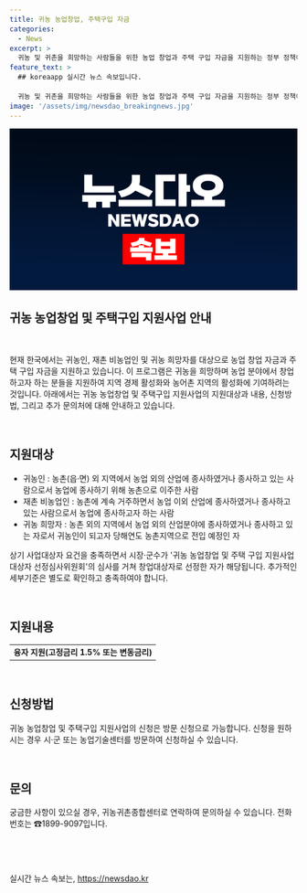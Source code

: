 ```yaml
---
title: 귀농 농업창업, 주택구입 자금
categories:
  - News
excerpt: >
  귀농 및 귀촌을 희망하는 사람들을 위한 농업 창업과 주택 구입 자금을 지원하는 정부 정책이 소개되었습니다. 귀농인, 재촌 비농업인, 그리고 귀농을 희망하는 사람들이 해당 대상으로, 고정금리 1.5% 또는 변동금리의 융자 지원이 제공됩니다. 지원을 원하는 경우 시·군 또는 농업기술센터를 방문하여 신청할 수 있으며, 궁금한 점은 귀농귀촌종합센터(☎1899-9097)로 문의하시면 됩니다.
feature_text: >
  ## koreaapp 실시간 뉴스 속보입니다.

  귀농 및 귀촌을 희망하는 사람들을 위한 농업 창업과 주택 구입 자금을 지원하는 정부 정책이 소개되었습니다. 귀농인, 재촌 비농업인, 그리고 귀농을 희망하는 사람들이 해당 대상으로, 고정금리 1.5% 또는 변동금리의 융자 지원이 제공됩니다. 지원을 원하는 경우 시·군 또는 농업기술센터를 방문하여 신청할 수 있으며, 궁금한 점은 귀농귀촌종합센터(☎1899-9097)로 문의하시면 됩니다.
image: '/assets/img/newsdao_breakingnews.jpg'
---
```


<p><img src="/assets/img/newsdao_breakingnews.jpg" alt="koreaapp 속보" /></p>

<h2>귀농 농업창업 및 주택구입 지원사업 안내</h2>

<p data-ke-size="size16">&nbsp;</p>

<p>현재 한국에서는 귀농인, 재촌 비농업인 및 귀농 희망자를 대상으로 농업 창업 자금과 주택 구입 자금을 지원하고 있습니다. 이 프로그램은 귀농을 희망하며 농업 분야에서 창업하고자 하는 분들을 지원하여 지역 경제 활성화와 농어촌 지역의 활성화에 기여하려는 것입니다. 아래에서는 귀농 농업창업 및 주택구입 지원사업의 지원대상과 내용, 신청방법, 그리고 추가 문의처에 대해 안내하고 있습니다.</p>

<p data-ke-size="size16">&nbsp;</p>

<h2 data-ke-size="size26">지원대상</h2>

<ul>
    <li>귀농인 : 농촌(읍·면) 외 지역에서 농업 외의 산업에 종사하였거나 종사하고 있는 사람으로서 농업에 종사하기 위해 농촌으로 이주한 사람</li>
    <li>재촌 비농업인 : 농촌에 계속 거주하면서 농업 이외 산업에 종사하였거나 종사하고 있는 사람으로서 농업에 종사하고자 하는 사람</li>
    <li>귀농 희망자 : 농촌 외의 지역에서 농업 외의 산업분야에 종사하였거나 종사하고 있는 자로서 귀농인이 되고자 당해연도 농촌지역으로 전입 예정인 자</li>
</ul>

<p data-ke-size="size16">상기 사업대상자 요건을 충족하면서 시장·군수가 '귀농 농업창업 및 주택 구입 지원사업 대상자 선정심사위원회'의 심사를 거쳐 창업대상자로 선정한 자가 해당됩니다. 추가적인 세부기준은 별도로 확인하고 충족하여야 합니다.</p>

<p data-ke-size="size16">&nbsp;</p>

<h2 data-ke-size="size26">지원내용</h2>

<table>
    <tr>
        <td style="text-align: center; height: 17px;"><b>융자 지원(고정금리 1.5% 또는 변동금리)</b></td>
    </tr>
</table>

<p data-ke-size="size16">&nbsp;</p>

<h2 data-ke-size="size26">신청방법</h2>

<p data-ke-size="size16">귀농 농업창업 및 주택구입 지원사업의 신청은 방문 신청으로 가능합니다. 신청을 원하시는 경우 시·군 또는 농업기술센터를 방문하여 신청하실 수 있습니다.</p>

<p data-ke-size="size16">&nbsp;</p>

<h2 data-ke-size="size26">문의</h2>

<p data-ke-size="size16">궁금한 사항이 있으실 경우, 귀농귀촌종합센터로 연락하여 문의하실 수 있습니다. 전화번호는 ☎1899-9097입니다.</p>

<p data-ke-size="size16">&nbsp;</p>

<p data-ke-size="size16">&nbsp;</p>
실시간 뉴스 속보는, <a href="https://newsdao.kr" rel="dofollow">https://newsdao.kr</a>



